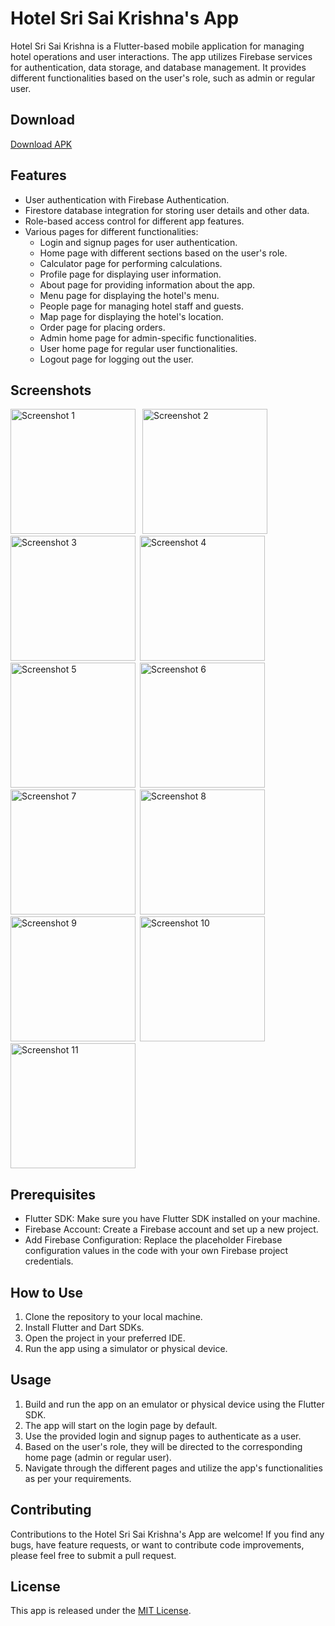 # Hotel Sri Sai Krishna's App

Hotel Sri Sai Krishna is a Flutter-based mobile application for managing hotel operations and user interactions. The app utilizes Firebase services for authentication, data storage, and database management. It provides different functionalities based on the user's role, such as admin or regular user.

## Download 

[Download APK](https://github.com/Bhanuprakash9973/Hotel-Sri-Sai-Krishna/releases/download/hssk_v2/HotelSriSaiKrishna.apk)

## Features

- User authentication with Firebase Authentication.
- Firestore database integration for storing user details and other data.
- Role-based access control for different app features.
- Various pages for different functionalities:
  - Login and signup pages for user authentication.
  - Home page with different sections based on the user's role.
  - Calculator page for performing calculations.
  - Profile page for displaying user information.
  - About page for providing information about the app.
  - Menu page for displaying the hotel's menu.
  - People page for managing hotel staff and guests.
  - Map page for displaying the hotel's location.
  - Order page for placing orders.
  - Admin home page for admin-specific functionalities.
  - User home page for regular user functionalities.
  - Logout page for logging out the user.

## Screenshots

<img src="screenshots/Screenshot_2023-06-26-18-09-31-64_805b73677197c22b4b29fce74c27d14a.jpg" alt="Screenshot 1" width="200"> &ensp;<img src="screenshots/Screenshot_2023-06-26-18-43-32-70_805b73677197c22b4b29fce74c27d14a.jpg" alt="Screenshot 2" width="200">&ensp;<img src="screenshots/Screenshot_2023-06-26-18-43-34-85_805b73677197c22b4b29fce74c27d14a.jpg" alt="Screenshot 3" width="200">&ensp;<img src="screenshots/Screenshot_2023-06-26-18-43-38-09_805b73677197c22b4b29fce74c27d14a.jpg" alt="Screenshot 4" width="200">&ensp;<img src="screenshots/Screenshot_2023-06-26-18-43-41-64_805b73677197c22b4b29fce74c27d14a.jpg" alt="Screenshot 5" width="200">&ensp;<img src="screenshots/Screenshot_2023-06-26-18-43-47-15_805b73677197c22b4b29fce74c27d14a.jpg" alt="Screenshot 6" width="200">&ensp;<img src="screenshots/Screenshot_2023-06-26-18-43-55-38_805b73677197c22b4b29fce74c27d14a.jpg" alt="Screenshot 7" width="200">&ensp;<img src="screenshots/Screenshot_2023-06-26-18-43-59-00_805b73677197c22b4b29fce74c27d14a.jpg" alt="Screenshot 8" width="200">&ensp;<img src="screenshots/Screenshot_2023-06-26-18-44-02-12_805b73677197c22b4b29fce74c27d14a.jpg" alt="Screenshot 9" width="200">&ensp;<img src="screenshots/Screenshot_2023-06-26-18-44-12-03_805b73677197c22b4b29fce74c27d14a.jpg" alt="Screenshot 10" width="200">&ensp;<img src="screenshots/Screenshot_2023-06-26-18-44-29-96_805b73677197c22b4b29fce74c27d14a.jpg" alt="Screenshot 11" width="200">




## Prerequisites

- Flutter SDK: Make sure you have Flutter SDK installed on your machine.
- Firebase Account: Create a Firebase account and set up a new project.
- Add Firebase Configuration: Replace the placeholder Firebase configuration values in the code with your own Firebase project credentials.


## How to Use

1. Clone the repository to your local machine.
2. Install Flutter and Dart SDKs.
3. Open the project in your preferred IDE.
4. Run the app using a simulator or physical device.

## Usage

1. Build and run the app on an emulator or physical device using the Flutter SDK.
2. The app will start on the login page by default.
3. Use the provided login and signup pages to authenticate as a user.
4. Based on the user's role, they will be directed to the corresponding home page (admin or regular user).
5. Navigate through the different pages and utilize the app's functionalities as per your requirements.

## Contributing

Contributions to the Hotel Sri Sai Krishna's App are welcome! If you find any bugs, have feature requests, or want to contribute code improvements, please feel free to submit a pull request.

## License

This app is released under the [MIT License](LICENSE).
